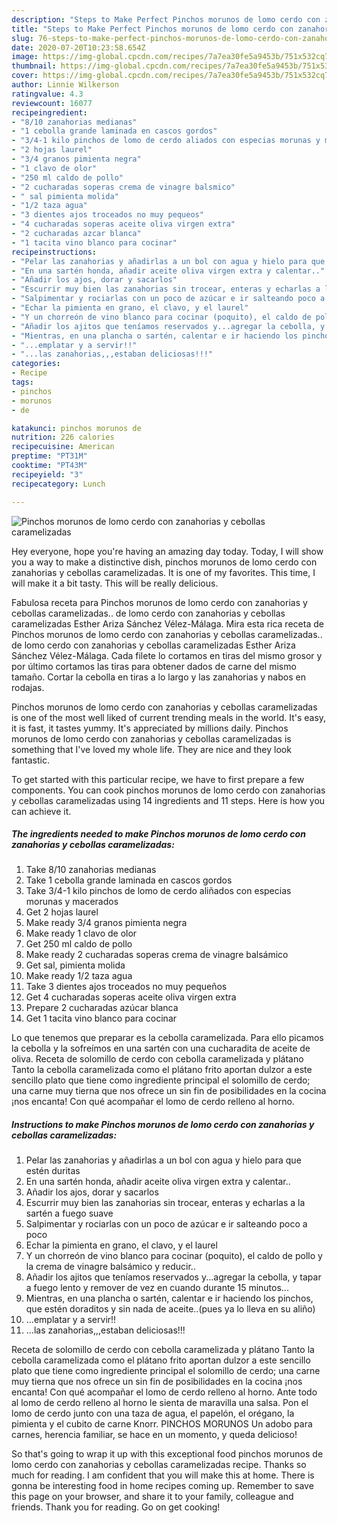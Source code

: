 ```yaml
---
description: "Steps to Make Perfect Pinchos morunos de lomo cerdo con zanahorias y cebollas caramelizadas"
title: "Steps to Make Perfect Pinchos morunos de lomo cerdo con zanahorias y cebollas caramelizadas"
slug: 76-steps-to-make-perfect-pinchos-morunos-de-lomo-cerdo-con-zanahorias-y-cebollas-caramelizadas
date: 2020-07-20T10:23:58.654Z
image: https://img-global.cpcdn.com/recipes/7a7ea30fe5a9453b/751x532cq70/pinchos-morunos-de-lomo-cerdo-con-zanahorias-y-cebollas-caramelizadas-foto-principal.jpg
thumbnail: https://img-global.cpcdn.com/recipes/7a7ea30fe5a9453b/751x532cq70/pinchos-morunos-de-lomo-cerdo-con-zanahorias-y-cebollas-caramelizadas-foto-principal.jpg
cover: https://img-global.cpcdn.com/recipes/7a7ea30fe5a9453b/751x532cq70/pinchos-morunos-de-lomo-cerdo-con-zanahorias-y-cebollas-caramelizadas-foto-principal.jpg
author: Linnie Wilkerson
ratingvalue: 4.3
reviewcount: 16077
recipeingredient:
- "8/10 zanahorias medianas"
- "1 cebolla grande laminada en cascos gordos"
- "3/4-1 kilo pinchos de lomo de cerdo aliados con especias morunas y macerados"
- "2 hojas laurel"
- "3/4 granos pimienta negra"
- "1 clavo de olor"
- "250 ml caldo de pollo"
- "2 cucharadas soperas crema de vinagre balsmico"
- " sal pimienta molida"
- "1/2 taza agua"
- "3 dientes ajos troceados no muy pequeos"
- "4 cucharadas soperas aceite oliva virgen extra"
- "2 cucharadas azcar blanca"
- "1 tacita vino blanco para cocinar"
recipeinstructions:
- "Pelar las zanahorias y añadirlas a un bol con agua y hielo para que estén duritas"
- "En una sartén honda, añadir aceite oliva virgen extra y calentar.."
- "Añadir los ajos, dorar y sacarlos"
- "Escurrir muy bien las zanahorias sin trocear, enteras y echarlas a la sartén a fuego suave"
- "Salpimentar y rociarlas con un poco de azúcar e ir salteando poco a poco"
- "Echar la pimienta en grano, el clavo, y el laurel"
- "Y un chorreón de vino blanco para cocinar (poquito), el caldo de pollo y la crema de vinagre balsámico y reducir.."
- "Añadir los ajitos que teníamos reservados y...agregar la cebolla, y tapar a fuego lento y remover de vez en cuando durante 15 minutos..."
- "Mientras, en una plancha o sartén, calentar e ir haciendo los pinchos, que estén doraditos y sin nada de aceite..(pues ya lo lleva en su aliño)"
- "...emplatar y a servir!!"
- "...las zanahorias,,,estaban deliciosas!!!"
categories:
- Recipe
tags:
- pinchos
- morunos
- de

katakunci: pinchos morunos de 
nutrition: 226 calories
recipecuisine: American
preptime: "PT31M"
cooktime: "PT43M"
recipeyield: "3"
recipecategory: Lunch

---
```



![Pinchos morunos de lomo cerdo con zanahorias y cebollas caramelizadas](https://img-global.cpcdn.com/recipes/7a7ea30fe5a9453b/751x532cq70/pinchos-morunos-de-lomo-cerdo-con-zanahorias-y-cebollas-caramelizadas-foto-principal.jpg)

Hey everyone, hope you're having an amazing day today. Today, I will show you a way to make a distinctive dish, pinchos morunos de lomo cerdo con zanahorias y cebollas caramelizadas. It is one of my favorites. This time, I will make it a bit tasty. This will be really delicious.

Fabulosa receta para Pinchos morunos de lomo cerdo con zanahorias y cebollas caramelizadas.. de lomo cerdo con zanahorias y cebollas caramelizadas Esther Ariza Sánchez Vélez-Málaga. Mira esta rica receta de Pinchos morunos de lomo cerdo con zanahorias y cebollas caramelizadas.. de lomo cerdo con zanahorias y cebollas caramelizadas Esther Ariza Sánchez Vélez-Málaga. Cada filete lo cortamos en tiras del mismo grosor y por último cortamos las tiras para obtener dados de carne del mismo tamaño. Cortar la cebolla en tiras a lo largo y las zanahorias y nabos en rodajas.

Pinchos morunos de lomo cerdo con zanahorias y cebollas caramelizadas is one of the most well liked of current trending meals in the world. It's easy, it is fast, it tastes yummy. It's appreciated by millions daily. Pinchos morunos de lomo cerdo con zanahorias y cebollas caramelizadas is something that I've loved my whole life. They are nice and they look fantastic.


To get started with this particular recipe, we have to first prepare a few components. You can cook pinchos morunos de lomo cerdo con zanahorias y cebollas caramelizadas using 14 ingredients and 11 steps. Here is how you can achieve it.

<!--inarticleads1-->

##### The ingredients needed to make Pinchos morunos de lomo cerdo con zanahorias y cebollas caramelizadas:

1. Take 8/10 zanahorias medianas
1. Take 1 cebolla grande laminada en cascos gordos
1. Take 3/4-1 kilo pinchos de lomo de cerdo aliñados con especias morunas y macerados
1. Get 2 hojas laurel
1. Make ready 3/4 granos pimienta negra
1. Make ready 1 clavo de olor
1. Get 250 ml caldo de pollo
1. Make ready 2 cucharadas soperas crema de vinagre balsámico
1. Get  sal, pimienta molida
1. Make ready 1/2 taza agua
1. Take 3 dientes ajos troceados no muy pequeños
1. Get 4 cucharadas soperas aceite oliva virgen extra
1. Prepare 2 cucharadas azúcar blanca
1. Get 1 tacita vino blanco para cocinar


Lo que tenemos que preparar es la cebolla caramelizada. Para ello picamos la cebolla y la sofreímos en una sartén con una cucharadita de aceite de oliva. Receta de solomillo de cerdo con cebolla caramelizada y plátano Tanto la cebolla caramelizada como el plátano frito aportan dulzor a este sencillo plato que tiene como ingrediente principal el solomillo de cerdo; una carne muy tierna que nos ofrece un sin fin de posibilidades en la cocina ¡nos encanta! Con qué acompañar el lomo de cerdo relleno al horno. 

<!--inarticleads2-->

##### Instructions to make Pinchos morunos de lomo cerdo con zanahorias y cebollas caramelizadas:

1. Pelar las zanahorias y añadirlas a un bol con agua y hielo para que estén duritas
1. En una sartén honda, añadir aceite oliva virgen extra y calentar..
1. Añadir los ajos, dorar y sacarlos
1. Escurrir muy bien las zanahorias sin trocear, enteras y echarlas a la sartén a fuego suave
1. Salpimentar y rociarlas con un poco de azúcar e ir salteando poco a poco
1. Echar la pimienta en grano, el clavo, y el laurel
1. Y un chorreón de vino blanco para cocinar (poquito), el caldo de pollo y la crema de vinagre balsámico y reducir..
1. Añadir los ajitos que teníamos reservados y...agregar la cebolla, y tapar a fuego lento y remover de vez en cuando durante 15 minutos...
1. Mientras, en una plancha o sartén, calentar e ir haciendo los pinchos, que estén doraditos y sin nada de aceite..(pues ya lo lleva en su aliño)
1. ...emplatar y a servir!!
1. ...las zanahorias,,,estaban deliciosas!!!


Receta de solomillo de cerdo con cebolla caramelizada y plátano Tanto la cebolla caramelizada como el plátano frito aportan dulzor a este sencillo plato que tiene como ingrediente principal el solomillo de cerdo; una carne muy tierna que nos ofrece un sin fin de posibilidades en la cocina ¡nos encanta! Con qué acompañar el lomo de cerdo relleno al horno. Ante todo al lomo de cerdo relleno al horno le sienta de maravilla una salsa. Pon el lomo de cerdo junto con una taza de agua, el papelón, el orégano, la pimienta y el cubito de carne Knorr. PINCHOS MORUNOS Un adobo para carnes, herencia familiar, se hace en un momento, y queda delicioso! 

So that's going to wrap it up with this exceptional food pinchos morunos de lomo cerdo con zanahorias y cebollas caramelizadas recipe. Thanks so much for reading. I am confident that you will make this at home. There is gonna be interesting food in home recipes coming up. Remember to save this page on your browser, and share it to your family, colleague and friends. Thank you for reading. Go on get cooking!
